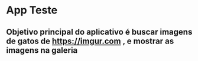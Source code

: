 # App Teste 
## Objetivo principal  do aplicativo é buscar imagens de gatos de ​https://imgur.com​ , e mostrar as imagens na galeria
